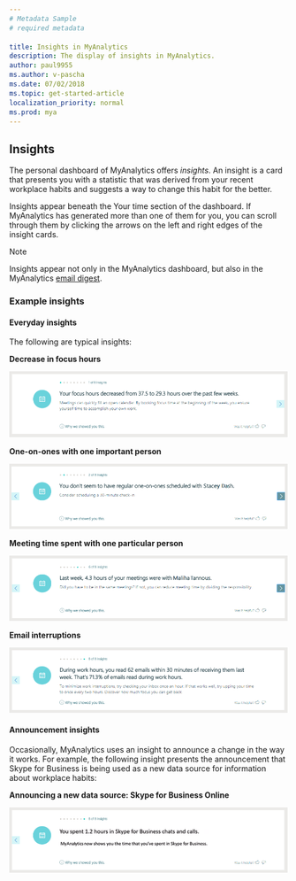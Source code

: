 ```yaml
---
# Metadata Sample
# required metadata

title: Insights in MyAnalytics
description: The display of insights in MyAnalytics. 
author: paul9955
ms.author: v-pascha
ms.date: 07/02/2018
ms.topic: get-started-article
localization_priority: normal 
ms.prod: mya
---
```


## Insights

The personal dashboard of MyAnalytics offers _insights_. An insight is a card that presents you with a statistic that was derived from your recent workplace habits and suggests a way to change this habit for the better. 

Insights appear beneath the Your time section of the dashboard. If MyAnalytics has generated more than one of them for you, you can scroll through them by clicking the arrows on the left and right edges of the insight cards. 

> [!Note] 
> Insights appear not only in the MyAnalytics dashboard, but also in the MyAnalytics [email digest](../email-digest.md). 

### Example insights

#### Everyday insights

The following are typical insights:

**Decrease in focus hours**

   ![Focus hours insight](../../../images/db-insights-01.png)

**One-on-ones with one important person**

   ![One-on-ones insight](../../../images/db-insights-02.png)

**Meeting time spent with one particular person**

   ![Time spent with person -- insight](../../../images/db-insights-03.png)

**Email interruptions**

   ![Email interruptions insight](../../../images/db-insights-04.png)

#### Announcement insights

Occasionally, MyAnalytics uses an insight to announce a change in the way it works. For example, the following insight presents the announcement that Skype for Business is being used as a new data source for information about workplace habits: 

**Announcing a new data source: Skype for Business Online**

   ![Announcing data from Skype for Business Online](../../../images/db-insights-05.png)

